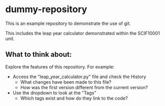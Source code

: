 # dummy-repository

This is an example repository to demonstrate the use of git.

This includes the leap year calculator demonstrated within the SCIF10001 unit.

## What to think about:

Explore the features of this repository. For example:

 - Access the "leap_year_calculator.py" file and check the History
    - What changes have been made to this file?
    - How was the first version different from the current version?
 - Use the dropdown to look at the "Tags"
    - Which tags exist and how do they link to the code?


